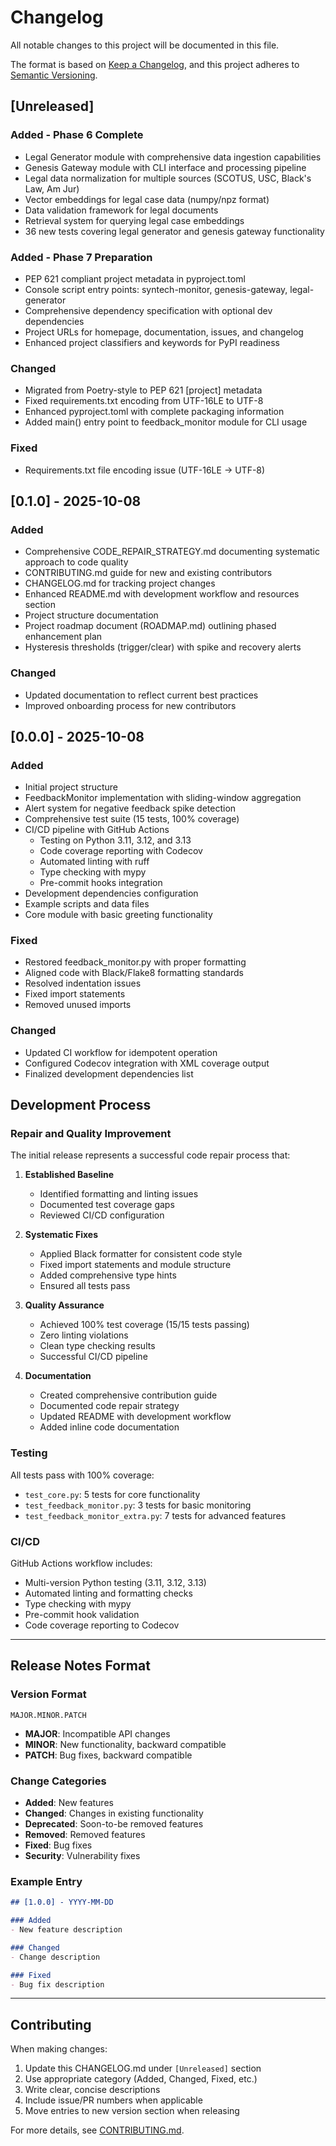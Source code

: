 # Changelog

All notable changes to this project will be documented in this file.

The format is based on [Keep a Changelog](https://keepachangelog.com/en/1.0.0/),
and this project adheres to [Semantic Versioning](https://semver.org/spec/v2.0.0.html).

## [Unreleased]

### Added - Phase 6 Complete
- Legal Generator module with comprehensive data ingestion capabilities
- Genesis Gateway module with CLI interface and processing pipeline
- Legal data normalization for multiple sources (SCOTUS, USC, Black's Law, Am Jur)
- Vector embeddings for legal case data (numpy/npz format)
- Data validation framework for legal documents
- Retrieval system for querying legal case embeddings
- 36 new tests covering legal generator and genesis gateway functionality

### Added - Phase 7 Preparation
- PEP 621 compliant project metadata in pyproject.toml
- Console script entry points: syntech-monitor, genesis-gateway, legal-generator
- Comprehensive dependency specification with optional dev dependencies
- Project URLs for homepage, documentation, issues, and changelog
- Enhanced project classifiers and keywords for PyPI readiness

### Changed
- Migrated from Poetry-style to PEP 621 [project] metadata
- Fixed requirements.txt encoding from UTF-16LE to UTF-8
- Enhanced pyproject.toml with complete packaging information
- Added main() entry point to feedback_monitor module for CLI usage

### Fixed
- Requirements.txt file encoding issue (UTF-16LE → UTF-8)

## [0.1.0] - 2025-10-08

### Added
- Comprehensive CODE_REPAIR_STRATEGY.md documenting systematic approach to code quality
- CONTRIBUTING.md guide for new and existing contributors
- CHANGELOG.md for tracking project changes
- Enhanced README.md with development workflow and resources section
- Project structure documentation
- Project roadmap document (ROADMAP.md) outlining phased enhancement plan
- Hysteresis thresholds (trigger/clear) with spike and recovery alerts

### Changed
- Updated documentation to reflect current best practices
- Improved onboarding process for new contributors

## [0.0.0] - 2025-10-08

### Added
- Initial project structure
- FeedbackMonitor implementation with sliding-window aggregation
- Alert system for negative feedback spike detection
- Comprehensive test suite (15 tests, 100% coverage)
- CI/CD pipeline with GitHub Actions
  - Testing on Python 3.11, 3.12, and 3.13
  - Code coverage reporting with Codecov
  - Automated linting with ruff
  - Type checking with mypy
  - Pre-commit hooks integration
- Development dependencies configuration
- Example scripts and data files
- Core module with basic greeting functionality

### Fixed
- Restored feedback_monitor.py with proper formatting
- Aligned code with Black/Flake8 formatting standards
- Resolved indentation issues
- Fixed import statements
- Removed unused imports

### Changed
- Updated CI workflow for idempotent operation
- Configured Codecov integration with XML coverage output
- Finalized development dependencies list

## Development Process

### Repair and Quality Improvement
The initial release represents a successful code repair process that:

1. **Established Baseline**
   - Identified formatting and linting issues
   - Documented test coverage gaps
   - Reviewed CI/CD configuration

2. **Systematic Fixes**
   - Applied Black formatter for consistent code style
   - Fixed import statements and module structure
   - Added comprehensive type hints
   - Ensured all tests pass

3. **Quality Assurance**
   - Achieved 100% test coverage (15/15 tests passing)
   - Zero linting violations
   - Clean type checking results
   - Successful CI/CD pipeline

4. **Documentation**
   - Created comprehensive contribution guide
   - Documented code repair strategy
   - Updated README with development workflow
   - Added inline code documentation

### Testing
All tests pass with 100% coverage:
- `test_core.py`: 5 tests for core functionality
- `test_feedback_monitor.py`: 3 tests for basic monitoring
- `test_feedback_monitor_extra.py`: 7 tests for advanced features

### CI/CD
GitHub Actions workflow includes:
- Multi-version Python testing (3.11, 3.12, 3.13)
- Automated linting and formatting checks
- Type checking with mypy
- Pre-commit hook validation
- Code coverage reporting to Codecov

---

## Release Notes Format

### Version Format
`MAJOR.MINOR.PATCH`

- **MAJOR**: Incompatible API changes
- **MINOR**: New functionality, backward compatible
- **PATCH**: Bug fixes, backward compatible

### Change Categories

- **Added**: New features
- **Changed**: Changes in existing functionality
- **Deprecated**: Soon-to-be removed features
- **Removed**: Removed features
- **Fixed**: Bug fixes
- **Security**: Vulnerability fixes

### Example Entry

```markdown
## [1.0.0] - YYYY-MM-DD

### Added
- New feature description

### Changed
- Change description

### Fixed
- Bug fix description
```

---

## Contributing

When making changes:

1. Update this CHANGELOG.md under `[Unreleased]` section
2. Use appropriate category (Added, Changed, Fixed, etc.)
3. Write clear, concise descriptions
4. Include issue/PR numbers when applicable
5. Move entries to new version section when releasing

For more details, see [CONTRIBUTING.md](CONTRIBUTING.md).
